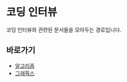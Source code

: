 <!-- TITLE: 코딩 인터뷰 -->
<!-- SUBTITLE: A quick summary of 코딩 인터뷰 -->

# 코딩 인터뷰
코딩 인터뷰와 관련된 문서들을 모아두는 경로입니다.

## 바로가기
- [알고리즘](/알고리즘)
- [그래픽스](/그래픽스)

